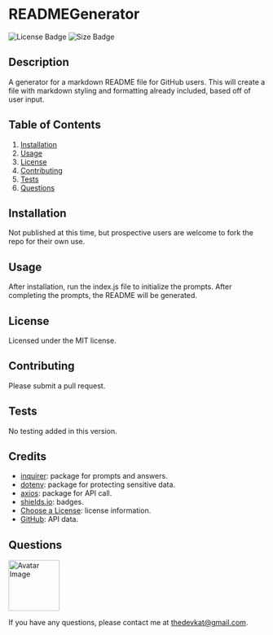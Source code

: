 
# READMEGenerator

<img src="https://img.shields.io/badge/license-MIT-green" alt="License Badge">
<img src="https://img.shields.io/github/repo-size/katjones23/READMEGenerator" alt="Size Badge">


## Description 

A generator for a markdown README file for GitHub users.  This will create a file with markdown styling and formatting already included, based off of user input.


## Table of Contents

1. [Installation](#installation)
1. [Usage](#usage)
1. [License](#license)
1. [Contributing](#contributing)
1. [Tests](#tests)
1. [Questions](#questions)


## Installation

Not published at this time, but prospective users are welcome to fork the repo for their own use.


## Usage 

After installation, run the index.js file to initialize the prompts.  After completing the prompts, the README will be generated.


## License

Licensed under the MIT license.


## Contributing

Please submit a pull request.


## Tests

No testing added in this version.


## Credits
* [inquirer](https://www.npmjs.com/package/inquirer): package for prompts and answers.
* [dotenv](https://www.npmjs.com/package/dotenv): package for protecting sensitive data.
* [axios](https://www.npmjs.com/package/axios): package for API call.
* [shields.io](https://shields.io/): badges.
* [Choose a License](https://choosealicense.com/): license information.
* [GitHub](https://github.com/): API data.


## Questions

<img src="https://avatars0.githubusercontent.com/u/53064219?v=4" alt="Avatar Image" width="100" height="100">

If you have any questions, please contact me at <a href="mailto:thedevkat@gmail.com">thedevkat@gmail.com</a>.
